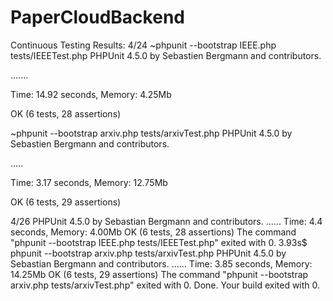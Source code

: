 # PaperCloudBackend

Continuous Testing Results:
4/24
~phpunit --bootstrap IEEE.php tests/IEEETest.php
PHPUnit 4.5.0 by Sebastien Bergmann and contributors.

.......

Time: 14.92 seconds, Memory: 4.25Mb

OK (6 tests, 28 assertions)

~phpunit --bootstrap arxiv.php tests/arxivTest.php
PHPUnit 4.5.0 by Sebastien Bergmann and contributors.

.....

Time: 3.17 seconds, Memory: 12.75Mb

OK (6 tests, 29 assertions)

4/26
PHPUnit 4.5.0 by Sebastian Bergmann and contributors.
......
Time: 4.4 seconds, Memory: 4.00Mb
OK (6 tests, 28 assertions)
The command "phpunit --bootstrap IEEE.php tests/IEEETest.php" exited with 0.
3.93s$ phpunit --bootstrap arxiv.php tests/arxivTest.php
PHPUnit 4.5.0 by Sebastian Bergmann and contributors.
......
Time: 3.85 seconds, Memory: 14.25Mb
OK (6 tests, 29 assertions)
The command "phpunit --bootstrap arxiv.php tests/arxivTest.php" exited with 0.
Done. Your build exited with 0.
